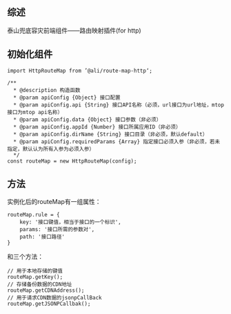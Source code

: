 ## 综述

泰山兜底容灾前端组件——路由映射插件(for http)

## 初始化组件
    
    import HttpRouteMap from ’@ali/route-map-http‘;
    
    /**
      * @description 构造函数
      * @param apiConfig {Object} 接口配置
      * @param apiConfig.api {String} 接口API名称（必须，url接口为url地址，mtop接口为mtop api名称）
      * @param apiConfig.data {Object} 接口参数（非必须）
      * @param apiConfig.appId {Number} 接口所属应用ID（非必须）
      * @param apiConfig.dirName {String} 接口目录（非必须，默认default）
      * @param apiConfig.requiredParams {Array} 指定接口必须入参（非必须，若未指定，默认认为所有入参为必须入参）
      */
    const routeMap = new HttpRouteMap(config);
    
## 方法

实例化后的routeMap有一组属性：

    routeMap.rule = {
        key: '接口键值，相当于接口的一个标识',
        params: '接口所需的参数对',
        path: '接口路径'
    }

和三个方法：

    // 用于本地存储的键值
    routeMap.getKey();
    // 存储备份数据的CDN地址
    routeMap.getCDNAddress();
    // 用于请求CDN数据的jsonpCallBack
    routeMap.getJSONPCallbak();
    

    
    